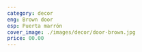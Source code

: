 ```yaml
---
category: decor
eng: Brown door
esp: Puerta marrón
cover_image: ./images/decor/door-brown.jpg
price: 00.00
---
```

 
